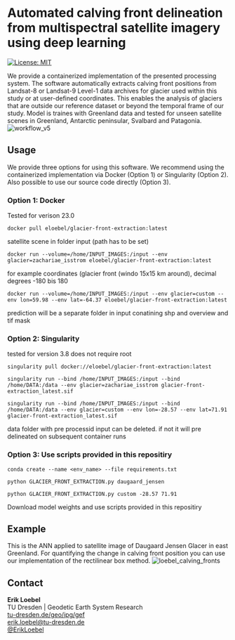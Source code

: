 # Automated calving front delineation from multispectral satellite imagery using deep learning

[![License: MIT](https://img.shields.io/badge/License-MIT-yellow.svg)](https://opensource.org/licenses/MIT)

We provide a containerized implementation of the presented processing system. The software automatically extracts calving front positions from Landsat-8 or Landsat-9 Level-1 data archives for glacier used within this study or at user-defined coordinates. This enables the analysis of glaciers that are outside our reference dataset or beyond the temporal frame of our study. Model is traines with Greenland data and tested for unseen satellite scenes in Greenland, Antarctic peninsular, Svalbard and Patagonia.
![workflow_v5](https://user-images.githubusercontent.com/68990782/225638941-61c5c4ca-3319-4894-92aa-f81d853dbf15.png)


## Usage
We provide three options for using this software. We recommend using the containerized implementation via Docker (Option 1) or Singularity (Option 2). Also possible to use our source code directly (Option 3).
### Option 1: Docker
Tested for verison 23.0
```
docker pull eloebel/glacier-front-extraction:latest
```

satellite scene in folder input (path has to be set)

```
docker run --volume=/home/INPUT_IMAGES:/input --env glacier=zachariae_isstrom eloebel/glacier-front-extraction:latest
```

for example coordinates (glacier front (windo 15x15 km around), decimal degrees -180 bis 180

```
docker run --volume=/home/INPUT_IMAGES:/input --env glacier=custom --env lon=59.98 --env lat=-64.37 eloebel/glacier-front-extraction:latest
```

prediction will be a separate folder in input conatining shp and overview and tif mask
### Option 2: Singularity
tested for version 3.8
does not require root
```
singularity pull docker://eloebel/glacier-front-extraction:latest
```
```
singularity run --bind /home/INPUT_IMAGES:/input --bind /home/DATA:/data --env glacier=zachariae_isstrom glacier-front-extraction_latest.sif
```
```
singularity run --bind /home/INPUT_IMAGES:/input --bind /home/DATA:/data --env glacier=custom --env lon=-28.57 --env lat=71.91 glacier-front-extraction_latest.sif
```
data folder with pre processid input can be deleted. if not it will pre delineated on subsequent container runs
### Option 3: Use scripts provided in this repositiry
```
conda create --name <env_name> --file requirements.txt
```

```
python GLACIER_FRONT_EXTRACTION.py daugaard_jensen
```

```
python GLACIER_FRONT_EXTRACTION.py custom -28.57 71.91
```

Download model weights and use scripts provided in this repositiry

## Example
This is the ANN applied to satellite image of Daugaard Jensen Glacer in east Greenland. For quantifying the change in calving front position you can use our implementation of the rectilinear box method.
![loebel_calving_fronts](https://user-images.githubusercontent.com/68990782/225654755-5d85399f-11a8-40a3-b217-dfc1cc002a63.gif)

## Contact
**Erik Loebel**  
TU Dresden | Geodetic Earth System Research   
[tu-dresden.de/geo/ipg/gef](https://tu-dresden.de/bu/umwelt/geo/ipg/gef)  
[erik.loebel@tu-dresden.de](mailto:erik.Loebel@tu-dresden.de)  
[@ErikLoebel](https://twitter.com/erikloebel)  
